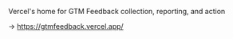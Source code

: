 Vercel's home for GTM Feedback collection, reporting, and action

-> https://gtmfeedback.vercel.app/